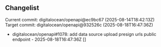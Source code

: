 ## Changelist

Current commit: digitalocean/openapi@ec9bc67 (2025-08-14T18:42:13Z)
Target commit: digitalocean/openapi@932526c (2025-08-18T16:47:36Z)

* digitalocean/openapi#1078: add data source upload presign urls public endpoint - 2025-08-18T16:47:36Z []
